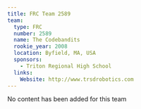 ```yaml
---
title: FRC Team 2589
team:
  type: FRC
  number: 2589
  name: The Codebandits
  rookie_year: 2008
  location: Byfield, MA, USA
  sponsors:
    - Triton Regional High School
  links:
    Website: http://www.trsdrobotics.com
---
```

No content has been added for this team